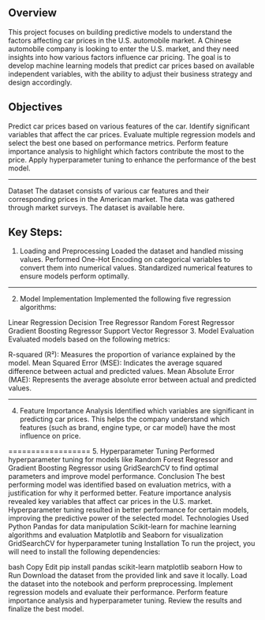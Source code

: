 Overview
------
This project focuses on building predictive models to understand the factors affecting car prices in the U.S. automobile market. A Chinese automobile company is looking to enter the U.S. market, and they need insights into how various factors influence car pricing. The goal is to develop machine learning models that predict car prices based on available independent variables, with the ability to adjust their business strategy and design accordingly.

Objectives
------
Predict car prices based on various features of the car.
Identify significant variables that affect the car prices.
Evaluate multiple regression models and select the best one based on performance metrics.
Perform feature importance analysis to highlight which factors contribute the most to the price.
Apply hyperparameter tuning to enhance the performance of the best model.

------
Dataset
The dataset consists of various car features and their corresponding prices in the American market. The data was gathered through market surveys. The dataset is available here.

Key Steps:
----
1. Loading and Preprocessing
Loaded the dataset and handled missing values.
Performed One-Hot Encoding on categorical variables to convert them into numerical values.
Standardized numerical features to ensure models perform optimally.
-----------

2. Model Implementation
Implemented the following five regression algorithms:

Linear Regression
Decision Tree Regressor
Random Forest Regressor
Gradient Boosting Regressor
Support Vector Regressor
3. Model Evaluation
Evaluated models based on the following metrics:

R-squared (R²): Measures the proportion of variance explained by the model.
Mean Squared Error (MSE): Indicates the average squared difference between actual and predicted values.
Mean Absolute Error (MAE): Represents the average absolute error between actual and predicted values.

-----------------

4. Feature Importance Analysis
Identified which variables are significant in predicting car prices. This helps the company understand which features (such as brand, engine type, or car model) have the most influence on price.

==================
5. Hyperparameter Tuning
Performed hyperparameter tuning for models like Random Forest Regressor and Gradient Boosting Regressor using GridSearchCV to find optimal parameters and improve model performance.
Conclusion
The best performing model was identified based on evaluation metrics, with a justification for why it performed better.
Feature importance analysis revealed key variables that affect car prices in the U.S. market.
Hyperparameter tuning resulted in better performance for certain models, improving the predictive power of the selected model.
Technologies Used
Python
Pandas for data manipulation
Scikit-learn for machine learning algorithms and evaluation
Matplotlib and Seaborn for visualization
GridSearchCV for hyperparameter tuning
Installation
To run the project, you will need to install the following dependencies:

bash
Copy
Edit
pip install pandas scikit-learn matplotlib seaborn
How to Run
Download the dataset from the provided link and save it locally.
Load the dataset into the notebook and perform preprocessing.
Implement regression models and evaluate their performance.
Perform feature importance analysis and hyperparameter tuning.
Review the results and finalize the best model.
